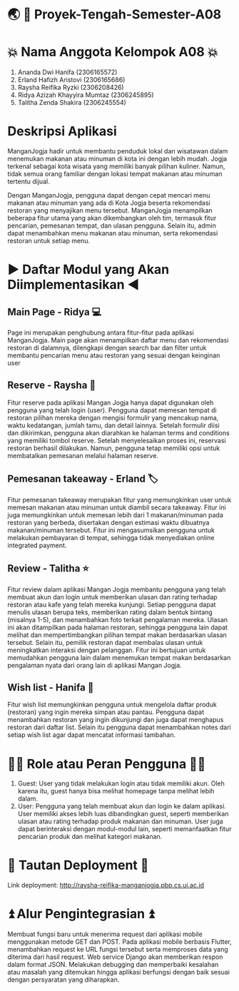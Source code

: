 # :earth_asia: :shopping_cart: Proyek-Tengah-Semester-A08

# :boom: Nama Anggota Kelompok A08 :boom:
1. Ananda Dwi Hanifa (2306165572)
2. Erland Hafizh Aristovi (2306165686) 
3. Raysha Reifika Ryzki (2306208426)
4. Ridya Azizah Khayyira Mumtaz (2306245895)
5. Talitha Zenda Shakira (2306245554)

# Deskripsi Aplikasi
ManganJogja hadir untuk membantu penduduk lokal dan wisatawan dalam menemukan makanan atau minuman di kota ini dengan lebih mudah. Jogja terkenal sebagai kota wisata yang memiliki banyak pilihan kuliner. Namun, tidak semua orang familiar dengan lokasi tempat makanan atau minuman tertentu dijual.

Dengan ManganJogja, pengguna dapat dengan cepat mencari menu makanan atau minuman yang ada di Kota Jogja beserta rekomendasi restoran yang menyajikan menu tersebut. ManganJogja menampilkan beberapa fitur utama yang akan dikembangkan oleh tim, termasuk fitur pencarian, pemesanan tempat, dan ulasan pengguna. Selain itu, admin dapat menambahkan menu makanan atau minuman, serta rekomendasi restoran untuk setiap menu.

# :arrow_forward: Daftar Modul yang Akan Diimplementasikan :arrow_backward:
## **Main Page - Ridya** :computer:
Page ini merupakan penghubung antara fitur-fitur pada aplikasi ManganJogja. Main page akan menampilkan daftar menu dan rekomendasi restoran di dalamnya, dilengkapi dengan search bar dan filter untuk membantu pencarian menu atau restoran yang sesuai dengan keinginan user

## **Reserve - Raysha** :book:
Fitur reserve pada aplikasi Mangan Jogja hanya dapat digunakan oleh pengguna yang telah login (user). Pengguna dapat memesan tempat di restoran pilihan mereka dengan mengisi formulir yang mencakup nama, waktu kedatangan, jumlah tamu, dan detail lainnya. Setelah formulir diisi dan dikirimkan, pengguna akan diarahkan ke halaman terms and conditions yang memiliki tombol reserve. Setelah menyelesaikan proses ini, reservasi restoran berhasil dilakukan. Namun, pengguna tetap memiliki opsi untuk membatalkan pemesanan melalui halaman reserve.

## **Pemesanan takeaway - Erland** :label:
Fitur pemesanan takeaway merupakan fitur yang memungkinkan user untuk memesan makanan atau minuman untuk diambil secara takeaway. Fitur ini juga memungkinkan untuk memesan lebih dari 1 makanan/minuman pada restoran yang berbeda, disertakan dengan estimasi waktu dibuatnya makanan/minuman tersebut. Fitur ini mengasumsikan pengguna untuk melakukan pembayaran di tempat, sehingga tidak menyediakan online integrated payment.

## **Review - Talitha** :star:
Fitur review dalam aplikasi Mangan Jogja membantu pengguna yang telah membuat akun dan login untuk memberikan ulasan dan rating terhadap restoran atau kafe yang telah mereka kunjungi. Setiap pengguna dapat menulis ulasan berupa teks, memberikan rating dalam bentuk bintang (misalnya 1-5), dan menambahkan foto terkait pengalaman mereka. Ulasan ini akan ditampilkan pada halaman restoran, sehingga pengguna lain dapat melihat dan mempertimbangkan pilihan tempat makan berdasarkan ulasan tersebut. Selain itu, pemilik restoran dapat membalas ulasan untuk meningkatkan interaksi dengan pelanggan. Fitur ini bertujuan untuk memudahkan pengguna lain dalam menemukan tempat makan berdasarkan pengalaman nyata dari orang lain di aplikasi Mangan Jogja.

## **Wish list - Hanifa** :bookmark_tabs:
Fitur wish list memungkinkan pengguna untuk mengelola daftar produk (restoran) yang ingin mereka simpan atau pantau. Pengguna dapat menambahkan restoran yang ingin dikunjungi dan juga dapat menghapus restoran dari daftar list. Selain itu pengguna dapat menambahkan notes dari setiap wish list agar dapat mencatat informasi tambahan.

# :technologist: Role atau Peran Pengguna :ok_man:
1. Guest: User yang tidak melakukan login atau tidak memiliki akun. Oleh karena itu, guest hanya bisa melihat homepage tanpa melihat lebih dalam.
2. User: Pengguna yang telah membuat akun dan login ke dalam aplikasi. User memiliki akses lebih luas dibandingkan guest, seperti memberikan ulasan atau rating terhadap produk makanan dan minuman. User juga dapat berinteraksi dengan modul-modul lain, seperti memanfaatkan fitur pencarian produk dan melihat kategori makanan.

# :link: Tautan Deployment :link:
Link deployment: http://raysha-reifika-manganjogja.pbp.cs.ui.ac.id

# ⏫ **Alur Pengintegrasian** ⏫

Membuat fungsi baru untuk menerima request dari aplikasi mobile menggunakan metode GET dan POST. Pada aplikasi mobile berbasis Flutter, menambahkan request ke URL fungsi tersebut serta memproses data yang diterima dari hasil request. Web service Django akan memberikan respon dalam format JSON. Melakukan debugging dan memperbaiki kesalahan atau masalah yang ditemukan hingga aplikasi berfungsi dengan baik sesuai dengan persyaratan yang diharapkan.


